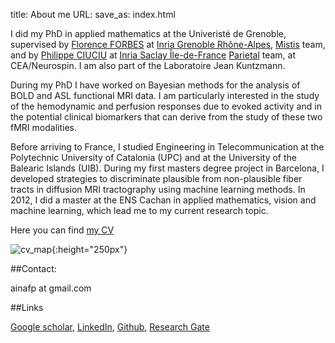 title: About me
URL: 
save_as: index.html

I did my PhD in applied mathematics at the Univeristé de Grenoble, supervised by [Florence FORBES](http://mistis.inrialpes.fr/people/forbes/) at [Inria Grenoble Rhône-Alpes](https://www.inria.fr/centre/grenoble), [Mistis](https://mistis.inrialpes.fr/) team, and by [Philippe CIUCIU](https://sites.google.com/site/philippeciuciu/) at [Inria Saclay Île-de-France](https://www.inria.fr/centre/saclay) [Parietal](https://team.inria.fr/parietal/research/) team, at CEA/Neurospin. I am also part of the Laboratoire Jean Kuntzmann.

During my PhD I have worked on Bayesian methods for the analysis of BOLD and ASL functional MRI data. I am particularly interested in the study of the hemodynamic and perfusion responses due to evoked activity and in the potential clinical biomarkers that can derive from the study of these two fMRI modalities. 

Before arriving to France, I studied Engineering in Telecommunication at the Polytechnic University of Catalonia (UPC) and at the University 
of the Balearic Islands (UIB). 
During my first masters degree project in Barcelona, I developed strategies to discriminate plausible from non-­plausible fiber tracts in diffusion MRI tractography using machine learning methods. In 2012, I did a master at the ENS Cachan in applied mathematics, vision and machine learning, which lead me to my current research topic.

Here you can find [my CV](./../files/CV_AFrau.pdf)

![cv_map]({filename}/images/cv_map.png){:height="250px"}


##Contact: 

ainafp at gmail.com

##Links

[Google scholar](https://scholar.google.fr/citations?user=ilC7VXwAAAAJ&hl=en&oi=sra),
[LinkedIn](https://www.linkedin.com/in/aina-frau-pascual-3116a936?trk=nav_responsive_tab_profile_pic), [Github](https://github.com/ainafp), [Research Gate](https://www.researchgate.net/profile/Aina_Frau_Pascual)

